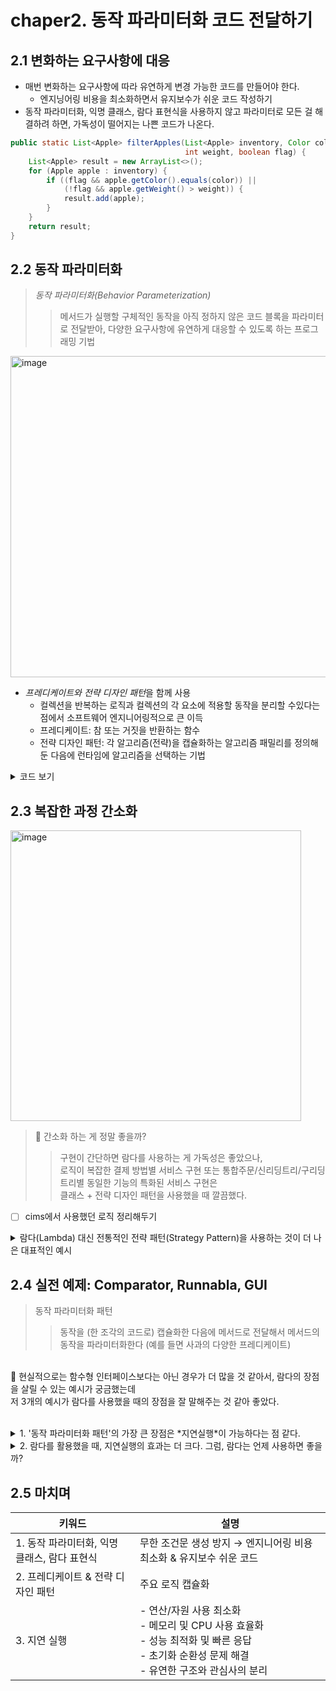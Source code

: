 # chaper2. 동작 파라미터화 코드 전달하기

## 2.1 변화하는 요구사항에 대응
- 매번 변화하는 요구사항에 따라 유연하게 변경 가능한 코드를 만들어야 한다.
  - 엔지닝어링 비용을 최소화하면서 유지보수가 쉬운 코드 작성하기
- 동작 파라미터화, 익명 클래스, 람다 표현식을 사용하지 않고 파라미터로 모든 걸 해결하려 하면, 가독성이 떨어지는 나쁜 코드가 나온다.
```java
public static List<Apple> filterApples(List<Apple> inventory, Color color,
                                       int weight, boolean flag) {
    List<Apple> result = new ArrayList<>();
    for (Apple apple : inventory) {
        if ((flag && apple.getColor().equals(color)) ||
            (!flag && apple.getWeight() > weight)) {
            result.add(apple);
        }
    }
    return result;
}
```

## 2.2 동작 파라미터화
> *동작 파라미터화(Behavior Parameterization)*
>> 메서드가 실행할 구체적인 동작을 아직 정하지 않은 코드 블록을 파라미터로 전달받아, 다양한 요구사항에 유연하게 대응할 수 있도록 하는 프로그래밍 기법

<img width="514" alt="image" src="https://github.com/user-attachments/assets/e071d1e3-e7f7-45db-b9f2-523ee145498d" /><br>

- *프레디케이트와 전략 디자인 패턴*을 함께 사용  
  - 컬렉션을 반복하는 로직과 컬렉션의 각 요소에 적용할 동작을 분리할 수있다는 점에서 소프트웨어 엔지니어링적으로 큰 이득
  - 프레디케이트: 참 또는 거짓을 반환하는 함수
  - 전략 디자인 패턴: 각 알고리즘(전략)을 캡슐화하는 알고리즘 패밀리를 정의해둔 다음에 런타임에 알고리즘을 선택하는 기법

<details>
<summary> 코드 보기</summary>

```java
// 선택 조건 결정 인터페이스 (전략 캡슐화)
public interface ApplePredicate {
  boolean test (Apple apple);
}

public class AppleHeavyWeightPredicate implements ApplePredicate {
  public boolean test(Apple apple) {
    return apple.getWeight() > 150;
  }
}

public class AppleGreenColorPredicate implements ApplePredicate {
  public boolean test(Apple apple) {
    return GREEN.equals(apple.getColor());
  }
}

// 반복하는 부분과 중요한 동작 요소를 분리 -> 유지보수에 유리
public static List<Apple> filterApples(List<Apple> inventory, ApplePredicate p) {
  List<Apple> result = new ArrayList<>();
  for(Apple apple : inventory) {
    // 프레디케이트 객체로 사과 검사 조건을 캡슐화
    if(p.test(apple)) {
      result.add(apple);
    } 
  }
}

// 나중에 추가 요구사항 시, 확장 가능
public class AppleRedAndHeavyPredicate implements ApplePredicate {
  public boolean test(Apple apple) {
    return RED.equals(apple.getColor()) && apple.getWeight() > 150;
  }
}

List<Apple> redAndHeavyApples = filterApples(inventory, new AppleRedAndHavyPredicate());
```
</details>

## 2.3 복잡한 과정 간소화
<img width="465" alt="image" src="https://github.com/user-attachments/assets/9a8f3e6c-5eb1-49f1-b525-7cad078a5f05" /><br>

> 🤔 간소화 하는 게 정말 좋을까?
>> 구현이 간단하면 람다를 사용하는 게 가독성은 좋았으나,<br>로직이 복잡한 결제 방법별 서비스 구현 또는 통합주문/신리딩트리/구리딩트리별 동일한 기능의 특화된 서비스 구현은<br>클래스 + 전략 디자인 패턴을 사용했을 때 깔끔했다.
- [ ] cims에서 사용했던 로직 정리해두기

<details>
  <summary>람다(Lambda) 대신 전통적인 전략 패턴(Strategy Pattern)을 사용하는 것이 더 나은 대표적인 예시</summary>

- **여러 메서드가 필요한 복잡한 전략 구현**
  - 람다는 함수형 인터페이스(추상 메서드 1개)만 구현 가능
  - 여러 메서드가 필요하거나 상태(state)가 있는 전략은 람다로 표현 불가
    - 예: 결제 방식 전략(PaymentStrategy)에서 결제, 환불, 포인트 적립 등 여러 메서드 필요
    - 예: 복잡한 초기화나 내부 상태가 필요한 암호화 전략

- **전략 객체가 상태(state)를 가져야 하는 경우**
  - 람다는 상태 없는(Stateless) 함수 객체에 적합
  - 전략 객체가 내부 값을 저장하거나 상태 변화가 필요하면 클래스 구현 권장
    - 예: 캐시를 유지하는 압축 전략
    - 예: 내부 연결 정보를 유지하는 네트워크 전략

- **전략 구현이 매우 복잡하거나 재사용·확장이 필요한 경우**
  - 람다는 간단한 동작에 적합하지만 복잡한 로직이나 재사용 전략은 별도 클래스 관리가 유지보수에 유리
    - 예: 다양한 정렬 알고리즘 전략
    - 예: 여러 단계의 데이터 변환 전략

- **함수형 인터페이스가 아닌 타입을 구현해야 할 때**
  - 람다는 함수형 인터페이스만 구현 가능
  - 추상 메서드가 2개 이상이거나 추상 클래스를 구현해야 하면 전략 패턴 필요

- **자기 자신(this)에 대한 참조가 필요한 경우**
  - 람다에서 `this`는 바깥 객체를 가리킴
  - 익명 클래스나 전략 클래스에서는 자기 자신 참조 가능

---

**요약 표**

| 상황/조건                     | 람다 사용 | 전략 패턴(클래스) 권장 |
|------------------------------|:---------:|:---------------------:|
| 메서드 1개, 간단한 로직       |     O     |           -           |
| 여러 메서드 필요, 상태 보유    |     -     |           O           |
| 복잡한 구현, 재사용/확장 필요 |     △     |           O           |
| 함수형 인터페이스 아님        |     -     |           O           |
| this 참조 필요(자기 자신)     |     -     |           O           |

---

**정리**  
람다는 간결함과 생산성에 강점이 있지만,  
복잡한 전략, 상태 보유, 여러 메서드, this 참조, 함수형 인터페이스가 아닌 경우에는  
전통적인 전략 패턴을 사용하는 것이 더 안전하고 명확함.

</details>



## 2.4 실전 예제: Comparator, Runnabla, GUI
> 동작 파라미터화 패턴
>> 동작을 (한 조각의 코드로) 캡슐화한 다음에 메서드로 전달해서 메서드의 동작을 파라미터화한다 (예를 들면 사과의 다양한 프레디케이트)

<br>🤔 현실적으로는 함수형 인터페이스보다는 아닌 경우가 더 많을 것 같아서, 람다의 장점을 살릴 수 있는 예시가 궁금했는데<br>저 3개의 예시가 람다를 사용했을 때의 장점을 잘 말해주는 것 같아 좋았다.<br><br>

<details>
  <summary> 1. '동작 파라미터화 패턴'의 가장 큰 장점은 *지연실행*이 가능하다는 점 같다. </summary>
  
- **불필요한 연산/자원 사용 최소화**  
  필요할 때까지 계산이나 객체 생성을 미루기 때문에, 실제로 필요하지 않은 작업은 아예 수행하지 않음 
  예를 들어, 자바 Stream의 지연 연산은 최종 연산(collect, forEach 등)이 호출될 때까지 중간 연산(map, filter 등)을 실행하지 않음.
  → 이로 인해 불필요한 데이터 처리와 메모리 사용이 줄어듦.

- **메모리 및 CPU 사용의 효율화**  
  큰 데이터 세트나 무거운 객체를 한꺼번에 메모리에 올리지 않고, 실제로 접근할 때만 생성하거나 처리함. 
  예를 들어, 제너레이터/이터레이터 패턴이나 Stream의 lazy evaluation은 한 번에 모든 데이터를 처리하지 않고 필요한 만큼만 메모리에 올려 처리함.  
  결과적으로 메모리 사용량과 CPU 부하가 크게 줄어듦.

- **성능 최적화 및 빠른 응답**  
  연산을 미루는 덕분에, 실제로 필요한 데이터만 빠르게 처리할 수 있음.
  Stream 파이프라인에서 필터링, 매핑 등 여러 연산이 결합되어 있을 때 최종적으로 필요한 데이터만 추려내므로, 불필요한 연산이 줄고 전체 처리 속도가 빨라짐.

- **초기화 순환성 문제 해결**  
  객체나 데이터의 초기화 시점을 늦춤으로써, 복잡한 의존성이나 초기화 순환 문제를 피할 수 있음.
  예를 들어, 어떤 객체가 실제로 사용되기 전까지 초기화하지 않으면 의존성 문제나 불필요한 비용을 방지할 수 있음.

- **유연한 구조와 관심사의 분리**  
  코드의 실행 시점과 정의 시점을 분리할 수 있어 유연한 구조와 관심사의 분리(Separation of Concerns)가 용이합니다.  
  예를 들어, 콜백, 이벤트 핸들러, 스레드 작업 등에서 "나중에 실행할 코드"를 등록해두고 필요할 때 실행하는 구조가 가능합니다.

---

**정리**  
지연 실행: 실제로 필요할 때까지 계산이나 객체 생성을 미루는 기법
이로 인해 메모리와 CPU 등 리소스 사용이 최적화되고, 불필요한 연산을 줄여 성능이 향상되며, 초기화 순환성 문제도 예방할 수 있음
특히 대용량 데이터 처리, 복잡한 의존성 관리, 이벤트/비동기/스레드 작업 등에서 효율적이고 유연한 시스템 설계가 가능함
  
</details>


<details>
  <summary> 2. 람다를 활용했을 때, 지연실행의 효과는 더 크다. 그럼, 람다는 언제 사용하면 좋을까? </summary><br>

**비교 표**

| 방식        | 특징 및 장점                                                                                           | 리소스적 효과/단점                           |
|-------------|--------------------------------------------------------------------------------------------------------|----------------------------------------------|
| 클래스 이용 | - 전략(알고리즘)을 별도의 클래스로 구현<br>- 명확한 타입, 복잡한 상태·여러 메서드 필요시 유리           | - 클래스/객체 수 증가, 메모리 사용 증가      |
| 람다 이용   | - 코드 블록(동작)을 간결하게 전달<br>- 불필요한 클래스 없이 동작만 파라미터로 넘김<br>- 코드가 짧고 명확<br>- 익명 클래스보다 객체 생성량 적음, GC 부담 감소 | - 복잡한 상태·여러 메서드 필요시 부적합      |

---

**구체적 설명**

- 람다 표현식은 코드 블록을 객체처럼 전달할 수 있어, 실제로 필요할 때까지 실행을 미룬다.
  이로 인해 불필요한 객체 생성을 줄이고, 메모리와 GC(가비지 컬렉션) 부담도 줄어든다.
- 람다는 익명 클래스보다 훨씬 적은 코드와 객체로 동작을 표현할 수 있으므로,  
  대량의 동작 파라미터화가 필요한 상황(예: 스트림, 비동기, 이벤트 처리 등)에서 리소스 효율성이 높아진다.
- 클래스 기반 전략 패턴은 명확한 타입, 복잡한 상태, 여러 메서드가 필요한 경우에만 사용하는 것이 좋고,  
  단순히 "나중에 실행할 코드"를 전달하는 목적이라면 람다가 훨씬 간결하고 효율이다.

---

**결론**

- 지연 실행의 장점을 최대한 활용하려면, 동작 파라미터화에서 람다를 사용하는 것이 클래스보다 리소스적으로도 더 효과적이다.
- 람다는 코드의 간결성, 메모리 효율, GC 부담 감소, 실행 시점의 유연성 등 다양한 측면에서 이점을 제공한다.
- 단, 복잡한 상태 관리나 여러 메서드가 필요한 경우에는 전통적인 클래스 기반 전략 패턴이 더 적합할 수 있다.
- **즉, 단순 동작 파라미터화와 지연 실행이 목적이라면 람다 사용이 더 나은 선택이다.**
  
</details>

## 2.5 마치며

| 키워드                         | 설명                                                                 |
|-----------------------------|----------------------------------------------------------------------|
| 1. 동작 파라미터화, 익명 클래스, 람다 표현식 | 무한 조건문 생성 방지 → 엔지니어링 비용 최소화 & 유지보수 쉬운 코드 |
| 2. 프레디케이트 & 전략 디자인 패턴        | 주요 로직 캡슐화                                                     |
| 3. 지연 실행                     | - 연산/자원 사용 최소화  <br> - 메모리 및 CPU 사용 효율화 <br> - 성능 최적화 및 빠른 응답 <br> - 초기화 순환성 문제 해결 <br> - 유연한 구조와 관심사의 분리 |


